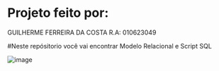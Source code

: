 # Projeto feito por:

GUILHERME FERREIRA DA COSTA 	  R.A: 010623049

#Neste repósitorio você vai encontrar Modelo Relacional e Script SQL

![image](https://github.com/user-attachments/assets/4f0ca3db-6914-4aca-87f7-15af23c8c5da)
